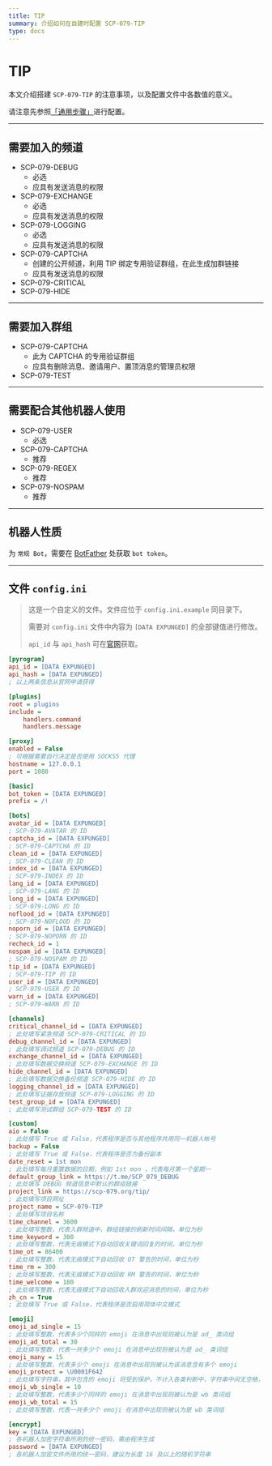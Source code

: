```yaml
---
title: TIP
summary: 介绍如何在自建时配置 SCP-079-TIP
type: docs
---
```


# TIP

本文介绍搭建 `SCP-079-TIP` 的注意事项，以及配置文件中各数值的意义。

请注意先参照[「通用步骤」](/general/)进行配置。

---

## 需要加入的频道

- SCP-079-DEBUG
    - 必选
    - 应具有发送消息的权限
- SCP-079-EXCHANGE
    - 必选
    - 应具有发送消息的权限
- SCP-079-LOGGING
    - 必选
    - 应具有发送消息的权限
- SCP-079-CAPTCHA
    - 创建的公开频道，利用 TIP 绑定专用验证群组，在此生成加群链接
    - 应具有发送消息的权限
- SCP-079-CRITICAL
- SCP-079-HIDE

---

## 需要加入群组

- SCP-079-CAPTCHA
    - 此为 CAPTCHA 的专用验证群组
    - 应具有删除消息、邀请用户、置顶消息的管理员权限
- SCP-079-TEST

---

## 需要配合其他机器人使用

- SCP-079-USER
    - 必选
- SCP-079-CAPTCHA
    - 推荐
- SCP-079-REGEX
    - 推荐
- SCP-079-NOSPAM
    - 推荐

---

## 机器人性质

为 `常规 Bot`，需要在 [BotFather](https://t.me/BotFather) 处获取 `bot token`。

---

## 文件 `config.ini`

> 这是一个自定义的文件。文件应位于 `config.ini.example` 同目录下。
>
> 需要对 `config.ini` 文件中内容为 `[DATA EXPUNGED]` 的全部键值进行修改。
>
> `api_id` 与 `api_hash` 可在[官网](https://my.telegram.org)获取。

```ini
[pyrogram]
api_id = [DATA EXPUNGED]
api_hash = [DATA EXPUNGED]
; 以上两条信息从官网申请获得

[plugins]
root = plugins
include =
    handlers.command
    handlers.message

[proxy]
enabled = False
; 可根据需要自行决定是否使用 SOCKS5 代理
hostname = 127.0.0.1
port = 1080

[basic]
bot_token = [DATA EXPUNGED]
prefix = /!

[bots]
avatar_id = [DATA EXPUNGED]
; SCP-079-AVATAR 的 ID
captcha_id = [DATA EXPUNGED]
; SCP-079-CAPTCHA 的 ID
clean_id = [DATA EXPUNGED]
; SCP-079-CLEAN 的 ID
index_id = [DATA EXPUNGED]
; SCP-079-INDEX 的 ID
lang_id = [DATA EXPUNGED]
; SCP-079-LANG 的 ID
long_id = [DATA EXPUNGED]
; SCP-079-LONG 的 ID
noflood_id = [DATA EXPUNGED]
; SCP-079-NOFLOOD 的 ID
noporn_id = [DATA EXPUNGED]
; SCP-079-NOPORN 的 ID
recheck_id = 1
nospam_id = [DATA EXPUNGED]
; SCP-079-NOSPAM 的 ID
tip_id = [DATA EXPUNGED]
; SCP-079-TIP 的 ID
user_id = [DATA EXPUNGED]
; SCP-079-USER 的 ID
warn_id = [DATA EXPUNGED]
; SCP-079-WARN 的 ID

[channels]
critical_channel_id = [DATA EXPUNGED]
; 此处填写紧急频道 SCP-079-CRITICAL 的 ID
debug_channel_id = [DATA EXPUNGED]
; 此处填写调试频道 SCP-079-DEBUG 的 ID
exchange_channel_id = [DATA EXPUNGED]
; 此处填写数据交换频道 SCP-079-EXCHANGE 的 ID
hide_channel_id = [DATA EXPUNGED]
; 此处填写数据交换备份频道 SCP-079-HIDE 的 ID
logging_channel_id = [DATA EXPUNGED]
; 此处填写证据存放频道 SCP-079-LOGGING 的 ID
test_group_id = [DATA EXPUNGED]
; 此处填写测试群组 SCP-079-TEST 的 ID

[custom]
aio = False
; 此处填写 True 或 False，代表程序是否与其他程序共用同一机器人帐号
backup = False
; 此处填写 True 或 False，代表程序是否为备份副本
date_reset = 1st mon
; 此处填写每月重置数据的日期，例如 1st mon ，代表每月第一个星期一
default_group_link = https://t.me/SCP_079_DEBUG
; 此处填写 DEBUG 频道信息中默认的群组链接
project_link = https://scp-079.org/tip/
; 此处填写项目网址
project_name = SCP-079-TIP
; 此处填写项目名称
time_channel = 3600
; 此处填写整数，代表入群频道中，群组链接的刷新时间间隔，单位为秒
time_keyword = 300
; 此处填写整数，代表无痕模式下自动回收关键词回复的时间，单位为秒
time_ot = 86400
; 此处填写整数，代表无痕模式下自动回收 OT 警告的时间，单位为秒
time_rm = 300
; 此处填写整数，代表无痕模式下自动回收 RM 警告的时间，单位为秒
time_welcome = 180
; 此处填写整数，代表无痕模式下自动回收入群欢迎消息的时间，单位为秒
zh_cn = True
; 此处填写 True 或 False，代表程序是否启用简体中文模式

[emoji]
emoji_ad_single = 15
; 此处填写整数，代表多少个同样的 emoji 在消息中出现则被认为是 ad_ 类词组
emoji_ad_total = 30
; 此处填写整数，代表一共多少个 emoji 在消息中出现则被认为是 ad_ 类词组
emoji_many = 15
; 此处填写整数，代表多少个 emoji 在消息中出现则被认为该消息含有多个 emoji
emoji_protect = \U0001F642
; 此处填写字符串，其中包含的 emoji 将受到保护，不计入各类判断中，字符串中间无空格，请以 \UXXXXXXXX 的形式代表一个 emoji
emoji_wb_single = 10
; 此处填写整数，代表多少个同样的 emoji 在消息中出现则被认为是 wb 类词组
emoji_wb_total = 15
; 此处填写整数，代表一共多少个 emoji 在消息中出现则被认为是 wb 类词组

[encrypt]
key = [DATA EXPUNGED]
; 各机器人加密字符串所用的统一密码，需由程序生成
password = [DATA EXPUNGED]
; 各机器人加密文件所用的统一密码，建议为长度 16 及以上的随机字符串
```
